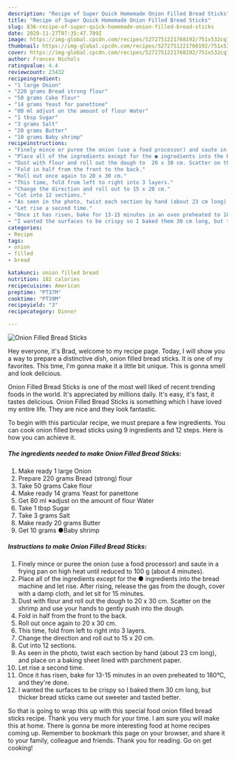 ```yaml
---
description: "Recipe of Super Quick Homemade Onion Filled Bread Sticks"
title: "Recipe of Super Quick Homemade Onion Filled Bread Sticks"
slug: 836-recipe-of-super-quick-homemade-onion-filled-bread-sticks
date: 2020-11-27T07:35:47.709Z
image: https://img-global.cpcdn.com/recipes/5272751221768192/751x532cq70/onion-filled-bread-sticks-recipe-main-photo.jpg
thumbnail: https://img-global.cpcdn.com/recipes/5272751221768192/751x532cq70/onion-filled-bread-sticks-recipe-main-photo.jpg
cover: https://img-global.cpcdn.com/recipes/5272751221768192/751x532cq70/onion-filled-bread-sticks-recipe-main-photo.jpg
author: Frances Nichols
ratingvalue: 4.4
reviewcount: 23432
recipeingredient:
- "1 large Onion"
- "220 grams Bread strong flour"
- "50 grams Cake flour"
- "14 grams Yeast for panettone"
- "80 ml adjust on the amount of flour Water"
- "1 tbsp Sugar"
- "3 grams Salt"
- "20 grams Butter"
- "10 grams Baby shrimp"
recipeinstructions:
- "Finely mince or puree the onion (use a food processor) and saute in a frying pan on high heat until reduced to 100 g (about 4 minutes)."
- "Place all of the ingredients except for the ● ingredients into the bread machine and let rise. After rising, release the gas from the dough, cover with a damp cloth, and let sit for 15 minutes."
- "Dust with flour and roll out the dough to  20 x 30 cm. Scatter on the shrimp and use your hands to gently push into the dough."
- "Fold in half from the front to the back."
- "Roll out once again to 20 x 30 cm."
- "This time, fold from left to right into 3 layers."
- "Change the direction and roll out to 15 x 20 cm."
- "Cut into 12 sections."
- "As seen in the photo, twist each section by hand (about 23 cm long), and place on a baking sheet lined with parchment paper."
- "Let rise a second time."
- "Once it has risen, bake for 13-15 minutes in an oven preheated to 180°C, and they&#39;re done."
- "I wanted the surfaces to be crispy so I baked them 30 cm long, but thicker bread sticks came out sweeter and tasted better."
categories:
- Recipe
tags:
- onion
- filled
- bread

katakunci: onion filled bread 
nutrition: 182 calories
recipecuisine: American
preptime: "PT37M"
cooktime: "PT39M"
recipeyield: "3"
recipecategory: Dinner

---
```



![Onion Filled Bread Sticks](https://img-global.cpcdn.com/recipes/5272751221768192/751x532cq70/onion-filled-bread-sticks-recipe-main-photo.jpg)

Hey everyone, it's Brad, welcome to my recipe page. Today, I will show you a way to prepare a distinctive dish, onion filled bread sticks. It is one of my favorites. This time, I'm gonna make it a little bit unique. This is gonna smell and look delicious.

Onion Filled Bread Sticks is one of the most well liked of recent trending foods in the world. It's appreciated by millions daily. It's easy, it's fast, it tastes delicious. Onion Filled Bread Sticks is something which I have loved my entire life. They are nice and they look fantastic.




To begin with this particular recipe, we must prepare a few ingredients. You can cook onion filled bread sticks using 9 ingredients and 12 steps. Here is how you can achieve it.

<!--inarticleads1-->

##### The ingredients needed to make Onion Filled Bread Sticks:

1. Make ready 1 large Onion
1. Prepare 220 grams Bread (strong) flour
1. Take 50 grams Cake flour
1. Make ready 14 grams Yeast for panettone
1. Get 80 ml ※adjust on the amount of flour Water
1. Take 1 tbsp Sugar
1. Take 3 grams Salt
1. Make ready 20 grams Butter
1. Get 10 grams ●Baby shrimp




<!--inarticleads2-->

##### Instructions to make Onion Filled Bread Sticks:

1. Finely mince or puree the onion (use a food processor) and saute in a frying pan on high heat until reduced to 100 g (about 4 minutes).
1. Place all of the ingredients except for the ● ingredients into the bread machine and let rise. After rising, release the gas from the dough, cover with a damp cloth, and let sit for 15 minutes.
1. Dust with flour and roll out the dough to  20 x 30 cm. Scatter on the shrimp and use your hands to gently push into the dough.
1. Fold in half from the front to the back.
1. Roll out once again to 20 x 30 cm.
1. This time, fold from left to right into 3 layers.
1. Change the direction and roll out to 15 x 20 cm.
1. Cut into 12 sections.
1. As seen in the photo, twist each section by hand (about 23 cm long), and place on a baking sheet lined with parchment paper.
1. Let rise a second time.
1. Once it has risen, bake for 13-15 minutes in an oven preheated to 180°C, and they&#39;re done.
1. I wanted the surfaces to be crispy so I baked them 30 cm long, but thicker bread sticks came out sweeter and tasted better.




So that is going to wrap this up with this special food onion filled bread sticks recipe. Thank you very much for your time. I am sure you will make this at home. There is gonna be more interesting food at home recipes coming up. Remember to bookmark this page on your browser, and share it to your family, colleague and friends. Thank you for reading. Go on get cooking!
